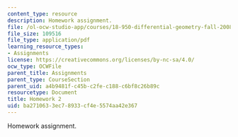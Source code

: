 ```yaml
---
content_type: resource
description: Homework assignment.
file: /ol-ocw-studio-app/courses/18-950-differential-geometry-fall-2008/ba2710633ec78933cf4e5574aa42e367_homework2.pdf
file_size: 109516
file_type: application/pdf
learning_resource_types:
- Assignments
license: https://creativecommons.org/licenses/by-nc-sa/4.0/
ocw_type: OCWFile
parent_title: Assignments
parent_type: CourseSection
parent_uid: a4b9481f-c45b-c2fe-c188-c6bf8c26b89c
resourcetype: Document
title: Homework 2
uid: ba271063-3ec7-8933-cf4e-5574aa42e367
---
```

Homework assignment.